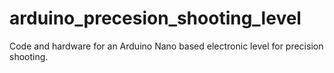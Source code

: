 # arduino_precesion_shooting_level
Code and hardware for an Arduino Nano based electronic level for precision shooting.
